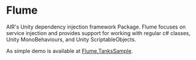 # Flume

AIR's Unity dependency injection framework Package. Flume focuses on service injection and provides support for working with regular c# classes, Unity MonoBehaviours, and Unity ScriptableObjects.

As simple demo is available at [Flume.TanksSample](https://github.com/AnImaginedReality/Flume.TanksSample).